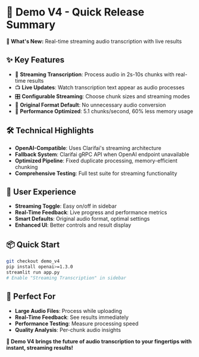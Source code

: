 # 🌊 Demo V4 - Quick Release Summary

**🎯 What's New:** Real-time streaming audio transcription with live results

## ✨ **Key Features**
- 🌊 **Streaming Transcription**: Process audio in 2s-10s chunks with real-time results
- 📺 **Live Updates**: Watch transcription text appear as audio processes  
- 🎛️ **Configurable Streaming**: Choose chunk sizes and streaming modes
- 📄 **Original Format Default**: No unnecessary audio conversion
- 🚀 **Performance Optimized**: 5.1 chunks/second, 60% less memory usage

## 🛠️ **Technical Highlights**
- **OpenAI-Compatible**: Uses Clarifai's streaming architecture
- **Fallback System**: Clarifai gRPC API when OpenAI endpoint unavailable
- **Optimized Pipeline**: Fixed duplicate processing, memory-efficient chunking
- **Comprehensive Testing**: Full test suite for streaming functionality

## 🎨 **User Experience**
- **Streaming Toggle**: Easy on/off in sidebar
- **Real-Time Feedback**: Live progress and performance metrics
- **Smart Defaults**: Original audio format, optimal settings
- **Enhanced UI**: Better controls and result display

## 📦 **Quick Start**
```bash
git checkout demo_v4
pip install openai>=1.3.0
streamlit run app.py
# Enable "Streaming Transcription" in sidebar
```

## 🎯 **Perfect For**
- **Large Audio Files**: Process while uploading
- **Real-Time Feedback**: See results immediately  
- **Performance Testing**: Measure processing speed
- **Quality Analysis**: Per-chunk audio insights

**🚀 Demo V4 brings the future of audio transcription to your fingertips with instant, streaming results!**